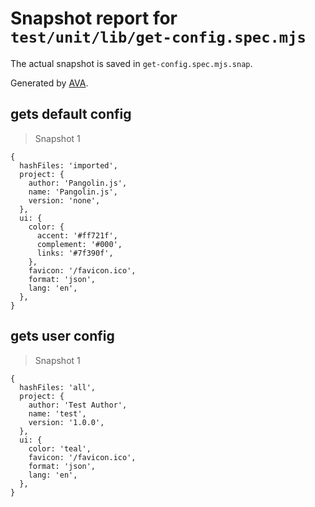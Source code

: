 # Snapshot report for `test/unit/lib/get-config.spec.mjs`

The actual snapshot is saved in `get-config.spec.mjs.snap`.

Generated by [AVA](https://avajs.dev).

## gets default config

> Snapshot 1

    {
      hashFiles: 'imported',
      project: {
        author: 'Pangolin.js',
        name: 'Pangolin.js',
        version: 'none',
      },
      ui: {
        color: {
          accent: '#ff721f',
          complement: '#000',
          links: '#7f390f',
        },
        favicon: '/favicon.ico',
        format: 'json',
        lang: 'en',
      },
    }

## gets user config

> Snapshot 1

    {
      hashFiles: 'all',
      project: {
        author: 'Test Author',
        name: 'test',
        version: '1.0.0',
      },
      ui: {
        color: 'teal',
        favicon: '/favicon.ico',
        format: 'json',
        lang: 'en',
      },
    }
